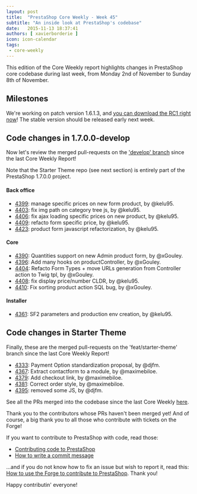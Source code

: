 ```yaml
---
layout: post
title:  "PrestaShop Core Weekly - Week 45"
subtitle: "An inside look at PrestaShop's codebase"
date:   2015-11-13 18:37:41
authors: [ xavierborderie ]
icon: icon-calendar
tags:
 - core-weekly
---
```


This edition of the Core Weekly report highlights changes in PrestaShop core codebase during last week, from Monday 2nd of November to Sunday 8th of November.


## Milestones

We're working on patch version 1.6.1.3, and [you can download the RC1 right now](https://www.prestashop.com/en/download)! The stable version should be released early next week.


## Code changes in 1.7.0.0-develop

Now let's review the merged pull-requests on the ['develop' branch](https://github.com/PrestaShop/PrestaShop/tree/develop) since the last Core Weekly Report!

Note that the Starter Theme repo (see next section) is entirely part of the PrestaShop 1.7.0.0 project.

 
#### Back office

 * [4399](https://github.com/PrestaShop/PrestaShop/pull/4399): manage specific prices on new form product, by @kelu95.
 * [4403](https://github.com/PrestaShop/PrestaShop/pull/4403): fix img path on category tree js, by @kelu95.
 * [4406](https://github.com/PrestaShop/PrestaShop/pull/4406): fix ajax loading specific prices on new product, by @kelu95.
 * [4409](https://github.com/PrestaShop/PrestaShop/pull/4409): refacto form specific price, by @kelu95.
 * [4423](https://github.com/PrestaShop/PrestaShop/pull/4423): product form javascript refactorization, by @kelu95.

 
 
#### Core

 * [4390](https://github.com/PrestaShop/PrestaShop/pull/4390): Quantities support on new Admin product form, by @xGouley.
 * [4396](https://github.com/PrestaShop/PrestaShop/pull/4396): Add many hooks on productController, by @xGouley.
 * [4404](https://github.com/PrestaShop/PrestaShop/pull/4404): Refacto Form Types + move URLs generation from Controller action to Twig tpl, by @xGouley.
 * [4408](https://github.com/PrestaShop/PrestaShop/pull/4408): fix display price/number CLDR, by @kelu95.
 * [4410](https://github.com/PrestaShop/PrestaShop/pull/4410): Fix sorting product action SQL bug, by @xGouley.

 
#### Installer

 * [4361](https://github.com/PrestaShop/PrestaShop/pull/4361): SF2 parameters and production env creation, by @kelu95.
 
 
 
## Code changes in Starter Theme

Finally, these are the merged pull-requests on the 'feat/starter-theme' branch since the last Core Weekly Report!

 * [4333](https://github.com/PrestaShop/PrestaShop/pull/4333): Payment Option standardization proposal, by @djfm.
 * [4367](https://github.com/PrestaShop/PrestaShop/pull/4367): Extract contactform to a module, by @maximebiloe.
 * [4379](https://github.com/PrestaShop/PrestaShop/pull/4379): Add checkout link, by @maximebiloe.
 * [4381](https://github.com/PrestaShop/PrestaShop/pull/4381): Correct order style, by @maximebiloe.
 * [4395](https://github.com/PrestaShop/PrestaShop/pull/4395): removed some JS, by @djfm.

 
 
See all the PRs merged into the codebase since the last Core Weekly [here](https://github.com/PrestaShop/PrestaShop/pulls?utf8=%E2%9C%93&q=is%3Apr+merged%3A%3E2015-11-02+is%3Aclosed+sort%3Aupdated+).

Thank you to the contributors whose PRs haven't been merged yet! And of course, a big thank you to all those who contribute with tickets on the Forge!

If you want to contribute to PrestaShop with code, read those:

 * [Contributing code to PrestaShop](http://doc.prestashop.com/display/PS16/Contributing+code+to+PrestaShop)
 * [How to write a commit message](http://doc.prestashop.com/display/PS16/How+to+write+a+commit+message)

...and if you do not know how to fix an issue but wish to report it, read this: [How to use the Forge to contribute to PrestaShop](http://doc.prestashop.com/display/PS16/How+to+use+the+Forge+to+contribute+to+PrestaShop). Thank you!

Happy contributin' everyone!
